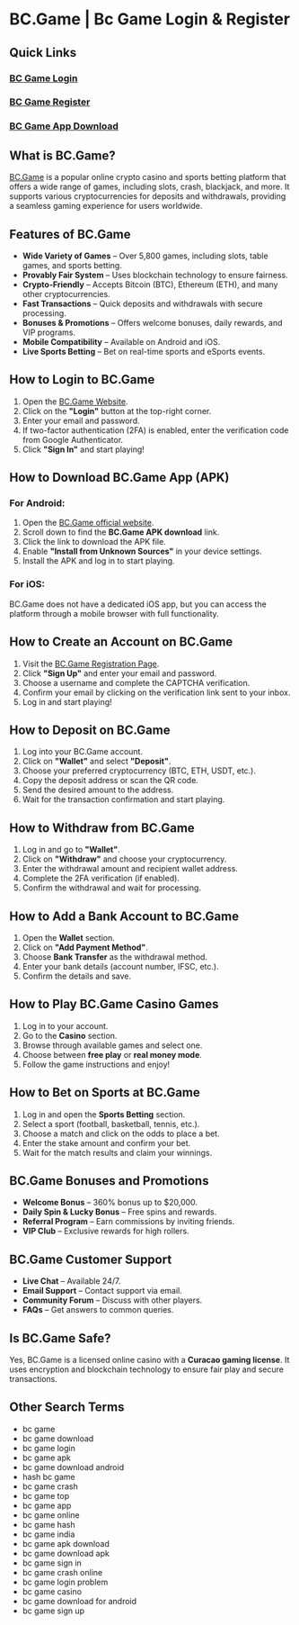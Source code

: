 # BC.Game | Bc Game Login & Register

## Quick Links
### [BC Game Login](https://gamelogin.in/bc-game/)
### [BC Game Register](https://gamelogin.in/bc-game/)
### [BC Game App Download](https://gamelogin.in/bc-game/)

## What is BC.Game?
[BC.Game](https://gamelogin.in/bc-game/) is a popular online crypto casino and sports betting platform that offers a wide range of games, including slots, crash, blackjack, and more. It supports various cryptocurrencies for deposits and withdrawals, providing a seamless gaming experience for users worldwide.

## Features of BC.Game
- **Wide Variety of Games** – Over 5,800 games, including slots, table games, and sports betting.
- **Provably Fair System** – Uses blockchain technology to ensure fairness.
- **Crypto-Friendly** – Accepts Bitcoin (BTC), Ethereum (ETH), and many other cryptocurrencies.
- **Fast Transactions** – Quick deposits and withdrawals with secure processing.
- **Bonuses & Promotions** – Offers welcome bonuses, daily rewards, and VIP programs.
- **Mobile Compatibility** – Available on Android and iOS.
- **Live Sports Betting** – Bet on real-time sports and eSports events.

## How to Login to BC.Game
1. Open the [BC.Game Website](https://gamelogin.in/bc-game/).
2. Click on the **"Login"** button at the top-right corner.
3. Enter your email and password.
4. If two-factor authentication (2FA) is enabled, enter the verification code from Google Authenticator.
5. Click **"Sign In"** and start playing!

## How to Download BC.Game App (APK)
### For Android:
1. Open the [BC.Game official website](https://gamelogin.in/bc-game/).
2. Scroll down to find the **BC.Game APK download** link.
3. Click the link to download the APK file.
4. Enable **"Install from Unknown Sources"** in your device settings.
5. Install the APK and log in to start playing.

### For iOS:
BC.Game does not have a dedicated iOS app, but you can access the platform through a mobile browser with full functionality.

## How to Create an Account on BC.Game
1. Visit the [BC.Game Registration Page](https://gamelogin.in/bc-game/).
2. Click **"Sign Up"** and enter your email and password.
3. Choose a username and complete the CAPTCHA verification.
4. Confirm your email by clicking on the verification link sent to your inbox.
5. Log in and start playing!

## How to Deposit on BC.Game
1. Log into your BC.Game account.
2. Click on **"Wallet"** and select **"Deposit"**.
3. Choose your preferred cryptocurrency (BTC, ETH, USDT, etc.).
4. Copy the deposit address or scan the QR code.
5. Send the desired amount to the address.
6. Wait for the transaction confirmation and start playing.

## How to Withdraw from BC.Game
1. Log in and go to **"Wallet"**.
2. Click on **"Withdraw"** and choose your cryptocurrency.
3. Enter the withdrawal amount and recipient wallet address.
4. Complete the 2FA verification (if enabled).
5. Confirm the withdrawal and wait for processing.

## How to Add a Bank Account to BC.Game
1. Open the **Wallet** section.
2. Click on **"Add Payment Method"**.
3. Choose **Bank Transfer** as the withdrawal method.
4. Enter your bank details (account number, IFSC, etc.).
5. Confirm the details and save.

## How to Play BC.Game Casino Games
1. Log in to your account.
2. Go to the **Casino** section.
3. Browse through available games and select one.
4. Choose between **free play** or **real money mode**.
5. Follow the game instructions and enjoy!

## How to Bet on Sports at BC.Game
1. Log in and open the **Sports Betting** section.
2. Select a sport (football, basketball, tennis, etc.).
3. Choose a match and click on the odds to place a bet.
4. Enter the stake amount and confirm your bet.
5. Wait for the match results and claim your winnings.

## BC.Game Bonuses and Promotions
- **Welcome Bonus** – 360% bonus up to $20,000.
- **Daily Spin & Lucky Bonus** – Free spins and rewards.
- **Referral Program** – Earn commissions by inviting friends.
- **VIP Club** – Exclusive rewards for high rollers.

## BC.Game Customer Support
- **Live Chat** – Available 24/7.
- **Email Support** – Contact support via email.
- **Community Forum** – Discuss with other players.
- **FAQs** – Get answers to common queries.

## Is BC.Game Safe?
Yes, BC.Game is a licensed online casino with a **Curacao gaming license**. It uses encryption and blockchain technology to ensure fair play and secure transactions.

## Other Search Terms
- bc game
- bc game download
- bc game login
- bc game apk
- bc game download android
- hash bc game
- bc game crash
- bc game top
- bc game app
- bc game online
- bc game hash
- bc game india
- bc game apk download
- bc game download apk
- bc game sign in
- bc game crash online
- bc game login problem
- bc game casino
- bc game download for android
- bc game sign up
